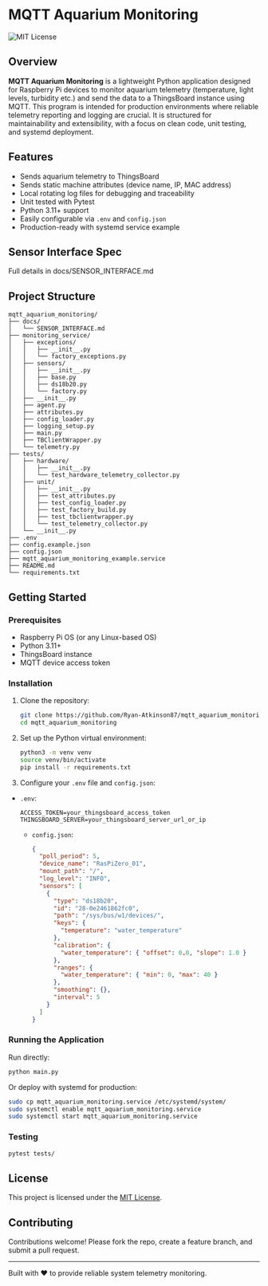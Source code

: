 # MQTT Aquarium Monitoring

![MIT License](https://img.shields.io/badge/license-MIT-green)

## Overview

**MQTT Aquarium Monitoring** is a lightweight Python application designed for Raspberry Pi devices to monitor aquarium
telemetry (temperature, light levels, turbidity etc.) and send the data to a ThingsBoard instance using MQTT. This
program is intended for production environments where reliable telemetry reporting and logging are crucial. It is
structured for maintainability and extensibility, with a focus on clean code, unit testing, and systemd deployment.

## Features

- Sends aquarium telemetry to ThingsBoard
- Sends static machine attributes (device name, IP, MAC address)
- Local rotating log files for debugging and traceability
- Unit tested with Pytest
- Python 3.11+ support
- Easily configurable via `.env` and `config.json`
- Production-ready with systemd service example

## Sensor Interface Spec

Full details in docs/SENSOR_INTERFACE.md

## Project Structure

```
mqtt_aquarium_monitoring/
├── docs/
│   └── SENSOR_INTERFACE.md
├── monitoring_service/
│   ├── exceptions/
│   │   ├── __init__.py
│   │   └── factory_exceptions.py
│   ├── sensors/
│   │   ├── __init__.py
│   │   ├── base.py
│   │   ├── ds18b20.py
│   │   └── factory.py
│   ├── __init__.py
│   ├── agent.py
│   ├── attributes.py
│   ├── config_loader.py
│   ├── logging_setup.py
│   ├── main.py
│   ├── TBClientWrapper.py
│   └── telemetry.py
├── tests/
│   ├── hardware/
│   │   ├── __init__.py
│   │   └── test_hardware_telemetry_collector.py
│   ├── unit/
│   │   ├── __init__.py
│   │   ├── test_attributes.py
│   │   ├── test_config_loader.py
│   │   ├── test_factory_build.py
│   │   ├── test_tbclientwrapper.py
│   │   └── test_telemetry_collector.py
│   └── __init__.py
├── .env
├── config.example.json
├── config.json
├── mqtt_aquarium_monitoring_example.service
├── README.md
└── requirements.txt
```

## Getting Started

### Prerequisites

- Raspberry Pi OS (or any Linux-based OS)
- Python 3.11+
- ThingsBoard instance
- MQTT device access token

### Installation

1. Clone the repository:

   ```bash
   git clone https://github.com/Ryan-Atkinson87/mqtt_aquarium_monitoring.git mqtt_aquarium_monitoring
   cd mqtt_aquarium_monitoring
   ```
2. Set up the Python virtual environment:

   ```bash
   python3 -m venv venv
   source venv/bin/activate
   pip install -r requirements.txt
   ```

3. Configure your `.env` file and `config.json`:

- `.env`:
    ```
    ACCESS_TOKEN=your_thingsboard_access_token
    THINGSBOARD_SERVER=your_thingsboard_server_url_or_ip
    ```
  - `config.json`:
      ```json
      {
        "poll_period": 5,
        "device_name": "RasPiZero_01",
        "mount_path": "/",
        "log_level": "INFO",
        "sensors": [
          {
            "type": "ds18b20",
            "id": "28-0e2461862fc0",
            "path": "/sys/bus/w1/devices/",
            "keys": {
              "temperature": "water_temperature"
            },
            "calibration": {
              "water_temperature": { "offset": 0.0, "slope": 1.0 }
            },
            "ranges": {
              "water_temperature": { "min": 0, "max": 40 }
            },
            "smoothing": {},
            "interval": 5
          }
        ]
      }
    ```

### Running the Application

Run directly:

```bash
python main.py
```

Or deploy with systemd for production:

```bash
sudo cp mqtt_aquarium_monitoring.service /etc/systemd/system/
sudo systemctl enable mqtt_aquarium_monitoring.service
sudo systemctl start mqtt_aquarium_monitoring.service
```

### Testing

```bash
pytest tests/
```

## License

This project is licensed under the [MIT License](LICENSE).

## Contributing

Contributions welcome! Please fork the repo, create a feature branch, and submit a pull request.

---

Built with ❤️ to provide reliable system telemetry monitoring.
